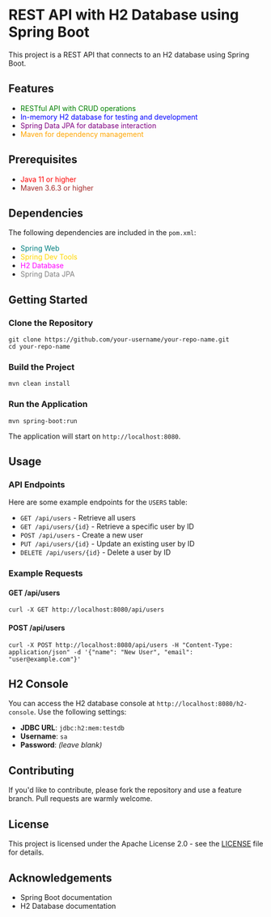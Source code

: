 <h1>REST API with H2 Database using Spring Boot</h1>

<p>This project is a REST API that connects to an H2 database using Spring Boot.</p>

<h2>Features</h2>
<ul>
  <li><span style="color:green">RESTful API with CRUD operations</span></li>
  <li><span style="color:blue">In-memory H2 database for testing and development</span></li>
  <li><span style="color:purple">Spring Data JPA for database interaction</span></li>
  <li><span style="color:orange">Maven for dependency management</span></li>
</ul>

<h2>Prerequisites</h2>
<ul>
  <li><span style="color:red">Java 11 or higher</span></li>
  <li><span style="color:brown">Maven 3.6.3 or higher</span></li>
</ul>

<h2>Dependencies</h2>
<p>The following dependencies are included in the <code>pom.xml</code>:</p>
<ul>
  <li><span style="color:teal">Spring Web</span></li>
  <li><span style="color:gold">Spring Dev Tools</span></li>
  <li><span style="color:magenta">H2 Database</span></li>
  <li><span style="color:gray">Spring Data JPA</span></li>
</ul>

<h2>Getting Started</h2>
<h3>Clone the Repository</h3>
<pre><code>git clone https://github.com/your-username/your-repo-name.git
cd your-repo-name
</code></pre>

<h3>Build the Project</h3>
<pre><code>mvn clean install
</code></pre>

<h3>Run the Application</h3>
<pre><code>mvn spring-boot:run
</code></pre>
<p>The application will start on <code>http://localhost:8080</code>.</p>

<h2>Usage</h2>
<h3>API Endpoints</h3>
<p>Here are some example endpoints for the <code>USERS</code> table:</p>
<ul>
  <li><code>GET /api/users</code> - Retrieve all users</li>
  <li><code>GET /api/users/{id}</code> - Retrieve a specific user by ID</li>
  <li><code>POST /api/users</code> - Create a new user</li>
  <li><code>PUT /api/users/{id}</code> - Update an existing user by ID</li>
  <li><code>DELETE /api/users/{id}</code> - Delete a user by ID</li>
</ul>

<h3>Example Requests</h3>

<h4>GET /api/users</h4>
<pre><code>curl -X GET http://localhost:8080/api/users
</code></pre>

<h4>POST /api/users</h4>
<pre><code>curl -X POST http://localhost:8080/api/users -H "Content-Type: application/json" -d '{"name": "New User", "email": "user@example.com"}'
</code></pre>

<h2>H2 Console</h2>
<p>You can access the H2 database console at <code>http://localhost:8080/h2-console</code>. Use the following settings:</p>
<ul>
  <li><strong>JDBC URL</strong>: <code>jdbc:h2:mem:testdb</code></li>
  <li><strong>Username</strong>: <code>sa</code></li>
  <li><strong>Password</strong>: <em>(leave blank)</em></li>
</ul>

<h2>Contributing</h2>
<p>If you'd like to contribute, please fork the repository and use a feature branch. Pull requests are warmly welcome.</p>

<h2>License</h2>
<p>This project is licensed under the Apache License 2.0 - see the <a href="LICENSE">LICENSE</a> file for details.</p>

<h2>Acknowledgements</h2>
<ul>
  <li>Spring Boot documentation</li>
  <li>H2 Database documentation</li>
</ul>


